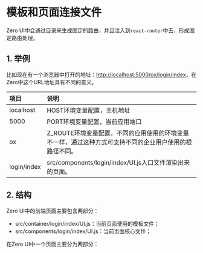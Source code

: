 # 模板和页面连接文件

Zero UI中会通过目录来生成固定的路由，并且注入到`react-router`中去，形成固定路由处理。

## 1. 举例

比如现在有一个浏览器中打开的地址：[http://localhost:5000/ox/login/index](http://localhost:5000/ox/login/index)，在Zero中这个URL地址具有不同的意义。

| 项目 | 说明 |
| :--- | :--- |
| localhost | HOST环境变量配置，主机地址 |
| 5000 | PORT环境变量配置，当前应用端口 |
| ox | Z\_ROUTE环境变量配置，不同的应用使用的环境变量不一样，通过这种方式可支持不同的企业用户使用的根路径不同。 |
| login/index | src/components/login/index/UI.js入口文件渲染出来的页面。 |

## 2. 结构

Zero UI中的前端页面主要包含两部分：

* src/container/login/index/UI.js：当前页面使用的模板文件；
* src/components/login/index/UI.js：当前页面核心文件；

在Zero UI中一个页面主要分为两部分：





